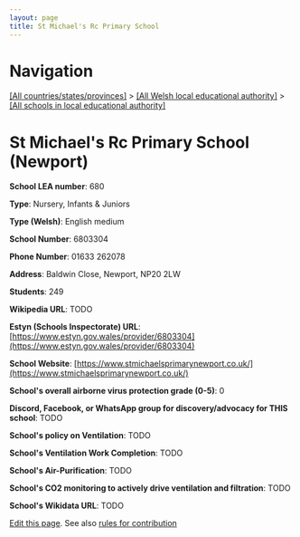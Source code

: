 ```yaml
---
layout: page
title: St Michael's Rc Primary School
---
```

# Navigation

[[All countries/states/provinces]](../../..) > [[All Welsh local educational authority]](../..) > [[All schools in local educational authority]](..)

# St Michael's Rc Primary School (Newport)

**School LEA number**: 680

**Type**: Nursery, Infants & Juniors

**Type (Welsh)**: English medium

**School Number**: 6803304

**Phone Number**: 01633 262078

**Address**: Baldwin Close, Newport, NP20 2LW

**Students**: 249

**Wikipedia URL**: TODO

**Estyn (Schools Inspectorate) URL**: [https://www.estyn.gov.wales/provider/6803304](https://www.estyn.gov.wales/provider/6803304)

**School Website**: [https://www.stmichaelsprimarynewport.co.uk/](https://www.stmichaelsprimarynewport.co.uk/)

**School's overall airborne virus protection grade (0-5)**: 0

**Discord, Facebook, or WhatsApp group for discovery/advocacy for THIS school**: TODO

**School's policy on Ventilation**: TODO

**School's Ventilation Work Completion**: TODO

**School's Air-Purification**: TODO

**School's CO2 monitoring to actively drive ventilation and filtration**: TODO

**School's Wikidata URL**: TODO




[Edit this page](https://github.com/ventilate-schools/Wales/edit/prif/./Newport/St_Michael's_Rc_Primary_School.md). See also [rules for contribution](../../../contribution-rules/)